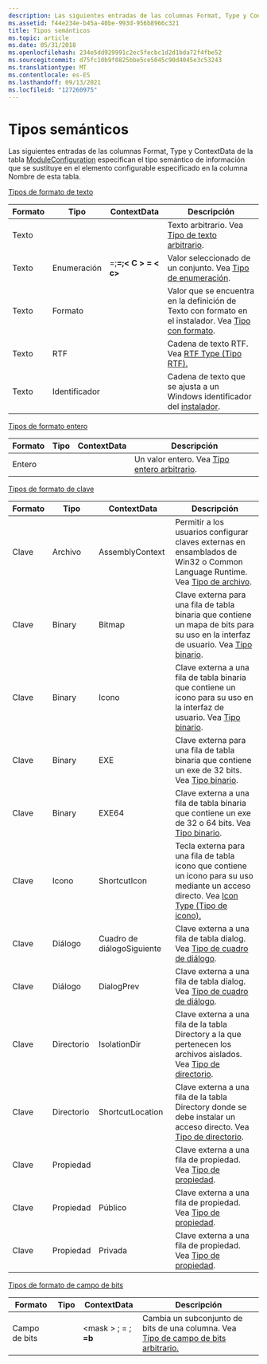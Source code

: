 ```yaml
---
description: Las siguientes entradas de las columnas Format, Type y ContextData de la tabla ModuleConfiguration especifican el tipo semántico de información que se sustituye en el elemento configurable especificado en la columna Nombre de esta tabla.
ms.assetid: f44e234e-b45a-40be-993d-956b8966c321
title: Tipos semánticos
ms.topic: article
ms.date: 05/31/2018
ms.openlocfilehash: 234e5dd929991c2ec5fecbc1d2d1bda72f4fbe52
ms.sourcegitcommit: d75fc10b9f0825bbe5ce5045c90d4045e3c53243
ms.translationtype: MT
ms.contentlocale: es-ES
ms.lasthandoff: 09/13/2021
ms.locfileid: "127260975"
---
```

# <a name="semantic-types"></a>Tipos semánticos

Las siguientes entradas de las columnas Format, Type y ContextData de la tabla [ModuleConfiguration](moduleconfiguration-table.md) especifican el tipo semántico de información que se sustituye en el elemento configurable especificado en la columna Nombre de esta tabla.

[Tipos de formato de texto](text-format-types.md)



| Formato | Tipo       | ContextData                                                 | Descripción                                                                                                |
|--------|------------|-------------------------------------------------------------|------------------------------------------------------------------------------------------------------------|
| Texto   |            |                                                             | Texto arbitrario. Vea [Tipo de texto arbitrario](arbitrary-text-type.md).                                        |
| Texto   | Enumeración       | <A>=<a>;<B>=<b>;&lt; C &gt; = &lt; c&gt; | Valor seleccionado de un conjunto. Vea [Tipo de enumeración](enum-type.md).                                                 |
| Texto   | Formato  |                                                             | Valor que se encuentra en la definición de Texto con formato en el instalador. Vea [Tipo con formato](formatted-type.md). |
| Texto   | RTF        |                                                             | Cadena de texto RTF. Vea [RTF Type (Tipo RTF).](rtf-type.md)                                                          |
| Texto   | Identificador |                                                             | Cadena de texto que se ajusta a un Windows identificador del [instalador](identifier.md).                              |



 

[Tipos de formato entero](integer-format-types.md)



| Formato  | Tipo | ContextData | Descripción                                                                  |
|---------|------|-------------|------------------------------------------------------------------------------|
| Entero |      |             | Un valor entero. Vea [Tipo entero arbitrario](arbitrary-integer-type.md). |



 

[Tipos de formato de clave](key-format-types.md)



| Formato | Tipo      | ContextData      | Descripción                                                                                                            |
|--------|-----------|------------------|------------------------------------------------------------------------------------------------------------------------|
| Clave    | Archivo      | AssemblyContext  | Permitir a los usuarios configurar claves externas en ensamblados de Win32 o Common Language Runtime. Vea [Tipo de archivo](file-type.md). |
| Clave    | Binary    | Bitmap           | Clave externa para una fila de tabla binaria que contiene un mapa de bits para su uso en la interfaz de usuario. Vea [Tipo binario](binary-type.md).                  |
| Clave    | Binary    | Icono             | Clave externa a una fila de tabla binaria que contiene un icono para su uso en la interfaz de usuario. Vea [Tipo binario](binary-type.md).                   |
| Clave    | Binary    | EXE              | Clave externa para una fila de tabla binaria que contiene un exe de 32 bits. Vea [Tipo binario](binary-type.md).                             |
| Clave    | Binary    | EXE64            | Clave externa a una fila de tabla binaria que contiene un exe de 32 o 64 bits. Vea [Tipo binario](binary-type.md).                       |
| Clave    | Icono      | ShortcutIcon     | Tecla externa para una fila de tabla icono que contiene un icono para su uso mediante un acceso directo. Vea [Icon Type (Tipo de icono).](icon-type.md)                |
| Clave    | Diálogo    | Cuadro de diálogoSiguiente       | Clave externa a una fila de tabla dialog. Vea [Tipo de cuadro de diálogo](dialog-type.md).                                                 |
| Clave    | Diálogo    | DialogPrev       | Clave externa a una fila de tabla dialog. Vea [Tipo de cuadro de diálogo](dialog-type.md).                                                 |
| Clave    | Directorio | IsolationDir     | Clave externa a una fila de la tabla Directory a la que pertenecen los archivos aislados. Vea [Tipo de directorio](directory-type.md).            |
| Clave    | Directorio | ShortcutLocation | Clave externa a una fila de la tabla Directory donde se debe instalar un acceso directo. Vea [Tipo de directorio](directory-type.md).   |
| Clave    | Propiedad  |                  | Clave externa a una fila de propiedad. Vea [Tipo de propiedad](property-type.md).                                                 |
| Clave    | Propiedad  | Público           | Clave externa a una fila de propiedad. Vea [Tipo de propiedad](property-type.md).                                                 |
| Clave    | Propiedad  | Privada          | Clave externa a una fila de propiedad. Vea [Tipo de propiedad](property-type.md).                                                 |



 

[Tipos de formato de campo de bits](bitfield-format-types.md)



| Formato   | Tipo | ContextData                                  | Descripción                                                                                       |
|----------|------|----------------------------------------------|---------------------------------------------------------------------------------------------------|
| Campo de bits |      | &lt;mask &gt; ; <A> = <a> ; <B> =b | Cambia un subconjunto de bits de una columna. Vea [Tipo de campo de bits arbitrario.](arbitrary-bitfield-type.md) |



 

 

 




